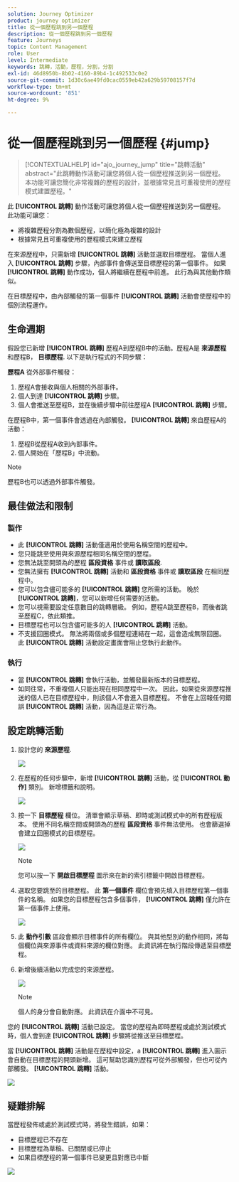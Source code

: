 ```yaml
---
solution: Journey Optimizer
product: journey optimizer
title: 從一個歷程跳到另一個歷程
description: 從一個歷程跳到另一個歷程
feature: Journeys
topic: Content Management
role: User
level: Intermediate
keywords: 跳轉，活動，歷程，分割，分割
exl-id: 46d8950b-8b02-4160-89b4-1c492533c0e2
source-git-commit: 1d30c6ae49fd0cac0559eb42a629b59708157f7d
workflow-type: tm+mt
source-wordcount: '851'
ht-degree: 9%

---
```


# 從一個歷程跳到另一個歷程 {#jump}

>[!CONTEXTUALHELP]
>id="ajo_journey_jump"
>title="跳轉活動"
>abstract="此跳轉動作活動可讓您將個人從一個歷程推送到另一個歷程。 本功能可讓您簡化非常複雜的歷程的設計，並根據常見且可重複使用的歷程模式建置歷程。"

此 **[!UICONTROL 跳轉]** 動作活動可讓您將個人從一個歷程推送到另一個歷程。 此功能可讓您：

* 將複雜歷程分割為數個歷程，以簡化極為複雜的設計
* 根據常見且可重複使用的歷程模式來建立歷程

在來源歷程中，只需新增 **[!UICONTROL 跳轉]** 活動並選取目標歷程。 當個人進入 **[!UICONTROL 跳轉]** 步驟，內部事件會傳送至目標歷程的第一個事件。 如果 **[!UICONTROL 跳轉]** 動作成功，個人將繼續在歷程中前進。 此行為與其他動作類似。

在目標歷程中，由內部觸發的第一個事件 **[!UICONTROL 跳轉]** 活動會使歷程中的個別流程運作。

## 生命週期

假設您已新增 **[!UICONTROL 跳轉]** 歷程A到歷程B中的活動。歷程A是 **來源歷程** 和歷程B， **目標歷程**.
以下是執行程式的不同步驟：

**歷程A** 從外部事件觸發：

1. 歷程A會接收與個人相關的外部事件。
1. 個人到達 **[!UICONTROL 跳轉]** 步驟。
1. 個人會推送至歷程B，並在後續步驟中前往歷程A **[!UICONTROL 跳轉]** 步驟。

在歷程B中，第一個事件會透過在內部觸發。 **[!UICONTROL 跳轉]** 來自歷程A的活動：

1. 歷程B從歷程A收到內部事件。
1. 個人開始在「歷程B」中流動。

>[!NOTE]
>
>歷程B也可以透過外部事件觸發。

## 最佳做法和限制

### 製作

* 此 **[!UICONTROL 跳轉]** 活動僅適用於使用名稱空間的歷程中。
* 您只能跳至使用與來源歷程相同名稱空間的歷程。
* 您無法跳至開頭為的歷程 **區段資格** 事件或 **讀取區段**.
* 您無法擁有 **[!UICONTROL 跳轉]** 活動和 **區段資格** 事件或 **讀取區段** 在相同歷程中。
* 您可以包含儘可能多的 **[!UICONTROL 跳轉]** 您所需的活動。 晚於 **[!UICONTROL 跳轉]**，您可以新增任何需要的活動。
* 您可以視需要設定任意數目的跳轉層級。 例如，歷程A跳至歷程B，而後者跳至歷程C，依此類推。
* 目標歷程也可以包含儘可能多的人 **[!UICONTROL 跳轉]** 活動。
* 不支援回圈模式。 無法將兩個或多個歷程連結在一起，這會造成無限回圈。 此 **[!UICONTROL 跳轉]** 活動設定畫面會阻止您執行此動作。

### 執行

* 當 **[!UICONTROL 跳轉]** 會執行活動，並觸發最新版本的目標歷程。
* 如同往常，不重複個人只能出現在相同歷程中一次。 因此，如果從來源歷程推送的個人已在目標歷程中，則該個人不會進入目標歷程。 不會在上回報任何錯誤 **[!UICONTROL 跳轉]** 活動，因為這是正常行為。

## 設定跳轉活動

1. 設計您的 **來源歷程**.

   ![](assets/jump1.png)

1. 在歷程的任何步驟中，新增 **[!UICONTROL 跳轉]** 活動，從 **[!UICONTROL 動作]** 類別。 新增標籤和說明。

   ![](assets/jump2.png)

1. 按一下 **目標歷程** 欄位。
清單會顯示草稿、即時或測試模式中的所有歷程版本。 使用不同名稱空間或開頭為的歷程 **區段資格** 事件無法使用。 也會篩選掉會建立回圈模式的目標歷程。

   ![](assets/jump3.png)

   >[!NOTE]
   >
   >您可以按一下 **開啟目標歷程** 圖示來在新的索引標籤中開啟目標歷程。

1. 選取您要跳至的目標歷程。
此 **第一個事件** 欄位會預先填入目標歷程第一個事件的名稱。 如果您的目標歷程包含多個事件， **[!UICONTROL 跳轉]** 僅允許在第一個事件上使用。

   ![](assets/jump4.png)

1. 此 **動作引數** 區段會顯示目標事件的所有欄位。 與其他型別的動作相同，將每個欄位與來源事件或資料來源的欄位對應。 此資訊將在執行階段傳遞至目標歷程。
1. 新增後續活動以完成您的來源歷程。

   ![](assets/jump5.png)


   >[!NOTE]
   >
   >個人的身分會自動對應。 此資訊在介面中不可見。

您的 **[!UICONTROL 跳轉]** 活動已設定。 當您的歷程為即時歷程或處於測試模式時，個人會到達 **[!UICONTROL 跳轉]** 步驟將從推送至目標歷程。

當 **[!UICONTROL 跳轉]** 活動是在歷程中設定，a **[!UICONTROL 跳轉]** 進入圖示會自動在目標歷程的開頭新增。 這可幫助您識別歷程可從外部觸發，但也可從內部觸發。 **[!UICONTROL 跳轉]** 活動。

![](assets/jump7.png)

## 疑難排解

當歷程發佈或處於測試模式時，將發生錯誤，如果：
* 目標歷程已不存在
* 目標歷程為草稿、已關閉或已停止
* 如果目標歷程的第一個事件已變更且對應已中斷

![](assets/jump6.png)
